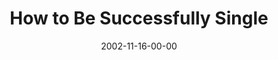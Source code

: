 ---
layout: message
category: message
series: "Do It Yourself"
title: "How to Be Successfully Single"
date: 2002-11-16-00-00
message_id: 255
audio: "http://s3.amazonaws.com/crossroads-media/message/audio/Be%20Successfully%20Single2.mp3"
audio-duration: "33:33"
explicit: false
---